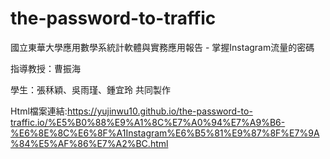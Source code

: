 # the-password-to-traffic
國立東華大學應用數學系統計軟體與實務應用報告 - 掌握Instagram流量的密碼

指導教授：曹振海

學生：張秝穎、吳雨瑾、鍾宜玲 共同製作

Html檔案連結:https://yujinwu10.github.io/the-password-to-traffic.io/%E5%B0%88%E9%A1%8C%E7%A0%94%E7%A9%B6-%E6%8E%8C%E6%8F%A1Instagram%E6%B5%81%E9%87%8F%E7%9A%84%E5%AF%86%E7%A2%BC.html
